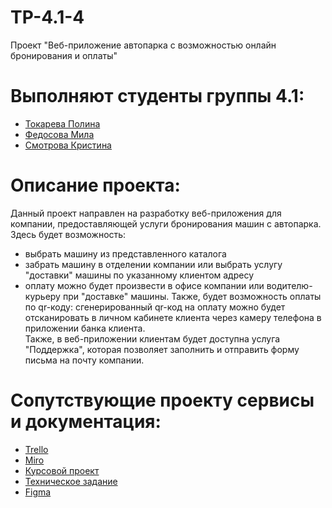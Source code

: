 # TP-4.1-4
Проект "Веб-приложение автопарка с возможностью онлайн бронирования и оплаты"<br />

# Выполняют студенты группы 4.1:<br />
* [Токарева Полина](https://github.com/plnppt)<br />
* [Федосова Мила](https://github.com/MilaMi1a)<br />
* [Смотрова Кристина](https://github.com/ksmtrv)<br />

# Описание проекта:<br />
Данный проект направлен на разработку веб-приложения для компании, предоставляющей услуги бронирования машин с автопарка.<br />
Здесь будет возможность:
* выбрать машину из представленного каталога
* забрать машину в отделении компании или выбрать услугу "доставки" машины по указанному клиентом адресу
* оплату можно будет произвести в офисе компании или водителю-курьеру при "доставке" машины. Также, будет возможность оплаты по qr-коду: сгенерированный qr-код на оплату можно будет отсканировать в личном кабинете клиента через камеру телефона в приложении банка клиента.<br />
Также, в веб-приложении клиентам будет доступна услуга "Поддержка", которая позволяет заполнить и отправить форму письма на почту компании.<br />

# Сопутствующие проекту сервисы и документация:
- [Trello](https://trello.com/b/GA67Vwpq/система-каршеринга-с-возможностью-онлайн-бронирования-и-оплаты)<br />
- [Miro](https://miro.com/app/board/uXjVPEQjSbs=/?share_link_id=681059333766)<br />
- [Курсовой проект](https://github.com/plnppt/Programming-technologies-project/blob/master/Курсовой%20проект.pdf)<br /> 
- [Техническое задание](https://github.com/plnppt/Programming-technologies-project/tree/master/Техническое%20задание)<br /> 
- [Figma](https://www.figma.com/file/BBRdUWfbXjf8dhf9R5g0lC/%D0%9A%D0%B0%D1%80%D1%88%D0%B5%D1%80%D0%B8%D0%BD%D0%B3?node-id=0%3A1&t=HeMYVdNPsMy2vdgz-1)<br /> 

